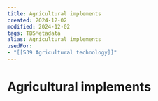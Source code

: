 ```yaml
---
title: Agricultural implements
created: 2024-12-02
modified: 2024-12-02
tags: TBSMetadata
alias: Agricultural implements
usedFor:
- "[[539 Agricultural technology]]"
---
```

# Agricultural implements
